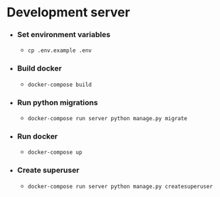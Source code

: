 # Development server

- ### Set environment variables

  - `cp .env.example .env`

- ### Build docker

  - `docker-compose build`

- ### Run python migrations

  - `docker-compose run server python manage.py migrate`

- ### Run docker

  - `docker-compose up`

- ### Create superuser

  - `docker-compose run server python manage.py createsuperuser`